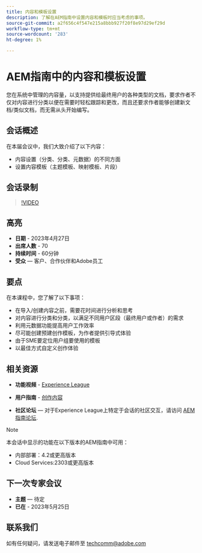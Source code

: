 ```yaml
---
title: 内容和模板设置
description: 了解在AEM指南中设置内容和模板时应当考虑的事项。
source-git-commit: a2f656c4f547e215a8bbb927f20f8e97d29ef29d
workflow-type: tm+mt
source-wordcount: '283'
ht-degree: 1%

---
```


# AEM指南中的内容和模板设置

您在系统中管理的内容量，以支持提供给最终用户的各种类型的文档，要求作者不仅对内容进行分类以便在需要时轻松跟踪和更改，而且还要求作者能够创建新文档/类似文档，而无需从头开始编写。


## 会话概述

在本届会议中，我们大致介绍了以下内容：
- 内容设置（分类、分类、元数据）的不同方面
- 设置内容模板（主题模板、映射模板、片段）



## 会话录制

>[!VIDEO](https://video.tv.adobe.com/v/3419004/guides-templates-author-templates?quality=12&learn=on)


## 高亮

- **日期** - 2023年4月27日
- **出席人数** - 70
- **持续时间** - 60分钟
- **受众**  — 客户、合作伙伴和Adobe员工


## 要点

在本课程中，您了解了以下事项：
- 在导入/创建内容之前，需要花时间进行分析和思考
- 对内容进行分类和分类，以满足不同用户区段（最终用户或作者）的需求
- 利用元数据功能提高用户工作效率
- 尽可能创建预建创作模板，为作者提供引导式体验
- 由于SME要定位用户组要使用的模板
- 以最佳方式自定义创作体验



## 相关资源

- **功能视频** -  [Experience League](https://experienceleague.adobe.com/docs/experience-manager-guides-learn/videos/advanced-user-guide/folder-profiles.html)

- **用户指南** - [创作内容](https://help.adobe.com/en_US/xml-documentation-for-adobe-experience-manager/index.html#t=DXML-master-map%2Freports-intro.html)

- **社区论坛**  — 对于Experience League上特定于会话的社区交互，请访问  [AEM指南论坛](https://experienceleaguecommunities.adobe.com/t5/experience-manager-guides/bd-p/xml-documentation-discussions).

>[!NOTE]
>
> 本会话中显示的功能在以下版本的AEM指南中可用：
> - 内部部署：4.2或更高版本
> - Cloud Services:2303或更高版本



## 下一次专家会议

- **主题**  — 待定
- **已在** - 2023年5月25日


## 联系我们

如有任何疑问，请发送电子邮件至 <techcomm@adobe.com>
